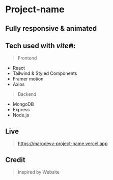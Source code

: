 # Project-name

## Fully responsive & animated

## Tech used with *vite*🔥:

> Frontend

-   React
-   Tailwind & Styled Components
-   Framer motion
-   Axios

> Backend

-   MongoDB
-   Express
-   Node.js

## Live

> https://marodevv-project-name.vercel.app

## Credit

> Inspired by Website
